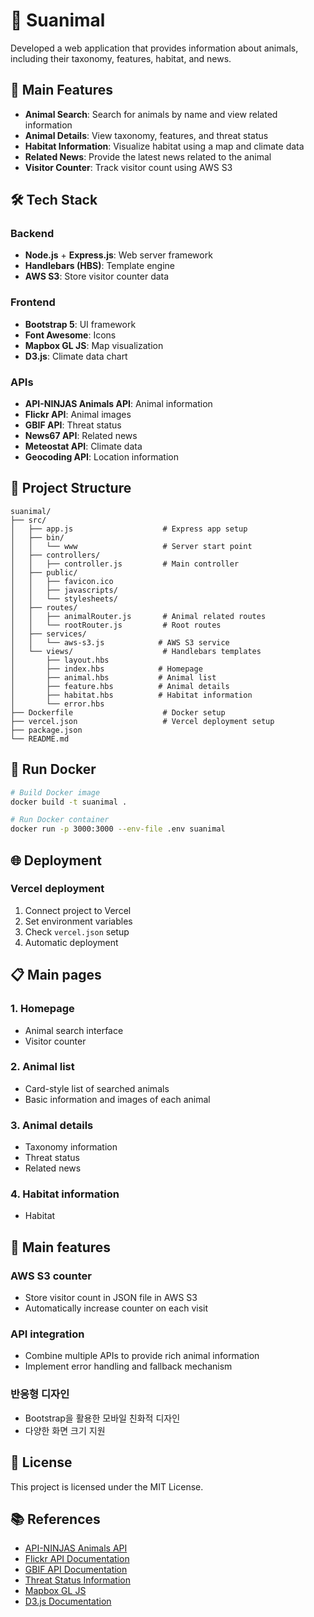 # 🦧 Suanimal

Developed a web application that provides information about animals, including their taxonomy, features, habitat, and news.

## 🌟 Main Features

- **Animal Search**: Search for animals by name and view related information
- **Animal Details**: View taxonomy, features, and threat status
- **Habitat Information**: Visualize habitat using a map and climate data
- **Related News**: Provide the latest news related to the animal
- **Visitor Counter**: Track visitor count using AWS S3

## 🛠 Tech Stack

### Backend
- **Node.js** + **Express.js**: Web server framework
- **Handlebars (HBS)**: Template engine
- **AWS S3**: Store visitor counter data

### Frontend
- **Bootstrap 5**: UI framework
- **Font Awesome**: Icons
- **Mapbox GL JS**: Map visualization
- **D3.js**: Climate data chart

### APIs
- **API-NINJAS Animals API**: Animal information
- **Flickr API**: Animal images
- **GBIF API**: Threat status
- **News67 API**: Related news
- **Meteostat API**: Climate data
- **Geocoding API**: Location information

## 📁 Project Structure

```
suanimal/
├── src/
│   ├── app.js                    # Express app setup
│   ├── bin/
│   │   └── www                   # Server start point
│   ├── controllers/
│   │   ├── controller.js         # Main controller
│   ├── public/
│   │   ├── favicon.ico
│   │   ├── javascripts/
│   │   └── stylesheets/
│   ├── routes/
│   │   ├── animalRouter.js       # Animal related routes
│   │   └── rootRouter.js         # Root routes
│   ├── services/
│   │   └── aws-s3.js            # AWS S3 service
│   └── views/                    # Handlebars templates
│       ├── layout.hbs
│       ├── index.hbs            # Homepage
│       ├── animal.hbs           # Animal list
│       ├── feature.hbs          # Animal details
│       ├── habitat.hbs          # Habitat information
│       └── error.hbs
├── Dockerfile                    # Docker setup
├── vercel.json                   # Vercel deployment setup
├── package.json
└── README.md
```

## 🐳 Run Docker

```bash
# Build Docker image
docker build -t suanimal .

# Run Docker container
docker run -p 3000:3000 --env-file .env suanimal
```

## 🌐 Deployment

### Vercel deployment
1. Connect project to Vercel
2. Set environment variables
3. Check `vercel.json` setup
4. Automatic deployment

## 📋 Main pages

### 1. Homepage
- Animal search interface
- Visitor counter

### 2. Animal list
- Card-style list of searched animals
- Basic information and images of each animal

### 3. Animal details
- Taxonomy information
- Threat status
- Related news

### 4. Habitat information
- Habitat

## 🔧 Main features

### AWS S3 counter
- Store visitor count in JSON file in AWS S3
- Automatically increase counter on each visit

### API integration
- Combine multiple APIs to provide rich animal information
- Implement error handling and fallback mechanism

### 반응형 디자인
- Bootstrap을 활용한 모바일 친화적 디자인
- 다양한 화면 크기 지원

## 📝 License

This project is licensed under the MIT License.

## 📚 References

- [API-NINJAS Animals API](https://api-ninjas.com/api/animals)
- [Flickr API Documentation](https://www.flickr.com/services/api/)
- [GBIF API Documentation](https://www.gbif.org/developer/summary)
- [Threat Status Information](https://gbif.github.io/gbif-api/apidocs/org/gbif/api/vocabulary/ThreatStatus.html)
- [Mapbox GL JS](https://docs.mapbox.com/mapbox-gl-js/api/)
- [D3.js Documentation](https://d3js.org/)